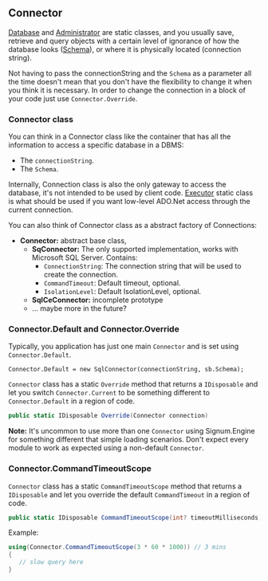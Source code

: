 ## Connector

[Database](../Database.md) and [Administrator](../Administrator.md) are static classes, and you usually save, retrieve and query objects with a certain level of ignorance of how the database looks ([Schema](../Schema.md)), or where it is physically located (connection string). 

Not having to pass the connectionString and the `Schema` as a parameter all the time doesn't mean that you don't have the flexibility to change it when you think it is necessary. In order to change the connection in a block of your code just use `Connector.Override`.


### Connector class
You can think in a Connector class like the container that has all the information to access a specific database in a DBMS:

* The `connectionString`.
* The `Schema`.

Internally, Connection class is also the only gateway to access the database, it's not intended to be used by client code. [Executor](Executor.md) static class is what should be used if you want low-level ADO.Net access through the current connection. 

You can also think of Connector class as a abstract factory of Connections: 

* **Connector:** abstract base class, 
	* **SqConnector:** The only supported implementation, works with Microsoft SQL Server. Contains:
		* `ConnectionString`: The connection string that will be used to create the connection. 
		* `CommandTimeout`: Default timeout, optional.
		* `IsolationLevel`: Default IsolationLevel, optional.
	* **SqlCeConnector:** incomplete prototype
	* ... maybe more in the future?

### Connector.Default and Connector.Override

Typically, you application has just one main `Connector` and is set using `Connector.Default`. 

`Connector.Default = new SqlConnector(connectionString, sb.Schema);`

`Connector` class has a static `Override` method that returns a `IDisposable` and let you switch `Connector.Current` to be something different to `Connector.Default` in a region of code. 

```C#
public static IDisposable Override(Connector connection)
```

**Note:** It's uncommon to use more than one `Connector` using Signum.Engine for something different that simple loading scenarios. Don't expect every module to work as expected using a non-default `Connector`. 

### Connector.CommandTimeoutScope

`Connector` class has a static `CommandTimeoutScope` method that returns a `IDisposable` and let you override the default `CommandTimeout` in a region of code.

```C#
public static IDisposable CommandTimeoutScope(int? timeoutMilliseconds)
```

Example: 

```C#
using(Connector.CommandTimeoutScope(3 * 60 * 1000)) // 3 mins
{
   // slow query here
}
```





